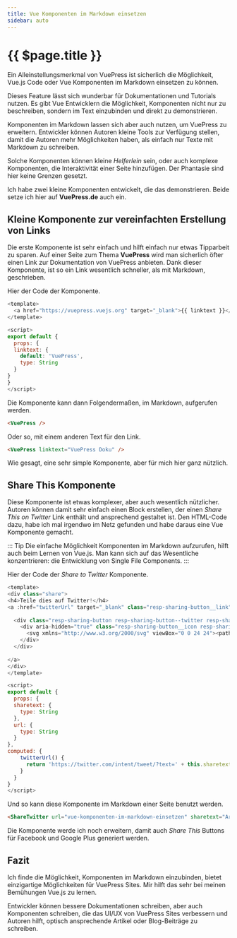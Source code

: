 ```yaml
---
title: Vue Komponenten im Markdown einsetzen
sidebar: auto
---
```

# {{ $page.title }}
Ein Alleinstellungsmerkmal von VuePress ist sicherlich die Möglichkeit, Vue.js Code oder Vue Komponenten im Markdown einsetzen zu können.

Dieses Feature lässt sich wunderbar für Dokumentationen und Tutorials nutzen. Es gibt Vue Entwicklern die Möglichkeit, Komponenten nicht nur zu beschreiben, sondern im Text einzubinden und direkt zu demonstrieren.

Komponenten im Markdown lassen sich aber auch nutzen, um VuePress zu erweitern. Entwickler können Autoren kleine Tools zur Verfügung stellen, damit die Autoren mehr Möglichkeiten haben, als einfach nur Texte mit Markdown zu schreiben.

Solche Komponenten können kleine *Helferlein* sein, oder auch komplexe Komponenten, die Interaktivität einer Seite hinzufügen. Der Phantasie sind hier keine Grenzen gesetzt.

Ich habe zwei kleine Komponenten entwickelt, die das demonstrieren. Beide setze ich hier auf **VuePress.de** auch ein.

## Kleine Komponente zur vereinfachten Erstellung von Links
Die erste Komponente ist sehr einfach und hilft einfach nur etwas Tipparbeit zu sparen. Auf einer Seite zum Thema **VuePress** wird man sicherlich öfter einen Link zur Dokumentation von VuePress anbieten. Dank dieser Komponente, ist so ein Link wesentlich schneller, als mit Markdown, geschrieben.

Hier der Code der Komponente.

```js
<template>
  <a href="https://vuepress.vuejs.org" target="_blank">{{ linktext }}</a>
</template>

<script>
export default {
  props: {
  linktext: {
    default: 'VuePress',
    type: String
  }
}
}
</script>
```
Die Komponente kann dann Folgendermaßen, im Markdown, aufgerufen werden.

``` md
<VuePress />
```

Oder so, mit einem anderen Text für den Link.

``` md
<VuePress linktext="VuePress Doku" />
```

Wie gesagt, eine sehr simple Komponente, aber für mich hier ganz nützlich.

<ShareTwitter url="vue-komponenten-im-markdown-einsetzen.html" sharetext="Artikel über VuePress und Komponenten im Markdown" />

## Share This Komponente
Diese Komponente ist etwas komplexer, aber auch wesentlich nützlicher. Autoren können damit sehr einfach einen Block erstellen, der einen *Share This on Twitter* Link enthält und ansprechend gestaltet ist. Den HTML-Code dazu, habe ich mal irgendwo im Netz gefunden und habe daraus eine Vue Komponente gemacht.

::: Tip
Die einfache Möglichkeit Komponenten im Markdown aufzurufen, hilft auch beim Lernen von Vue.js. Man kann sich auf das Wesentliche konzentrieren: die Entwicklung von Single File Components.
:::

Hier der Code der *Share to Twitter* Komponente.

```js
<template>
<div class="share">
<h4>Teile dies auf Twitter!</h4>
<a :href="twitterUrl" target="_blank" class="resp-sharing-button__link">
  
  <div class="resp-sharing-button resp-sharing-button--twitter resp-sharing-button--large">
    <div aria-hidden="true" class="resp-sharing-button__icon resp-sharing-button__icon--solid">
      <svg xmlns="http://www.w3.org/2000/svg" viewBox="0 0 24 24"><path d="M23.44 4.83c-.8.37-1.5.38-2.22.02.93-.56.98-.96 1.32-2.02-.88.52-1.86.9-2.9 1.1-.82-.88-2-1.43-3.3-1.43-2.5 0-4.55 2.04-4.55 4.54 0 .36.03.7.1 1.04-3.77-.2-7.12-2-9.36-4.75-.4.67-.6 1.45-.6 2.3 0 1.56.8 2.95 2 3.77-.74-.03-1.44-.23-2.05-.57v.06c0 2.2 1.56 4.03 3.64 4.44-.67.2-1.37.2-2.06.08.58 1.8 2.26 3.12 4.25 3.16C5.78 18.1 3.37 18.74 1 18.46c2 1.3 4.4 2.04 6.97 2.04 8.35 0 12.92-6.92 12.92-12.93 0-.2 0-.4-.02-.6.9-.63 1.96-1.22 2.56-2.14z"/></svg>
    </div>
  </div>
    
</a>
</div>
</template>

<script>
export default {
  props: {
  sharetext: {
    type: String
  },
  url: {
    type: String
  }
},
computed: {
    twitterUrl() {
      return 'https://twitter.com/intent/tweet/?text=' + this.sharetext + '&' + 'url=' + this.url;
    }
  }
}
</script>
```

Und so kann diese Komponente im Markdown einer Seite benutzt werden.

``` md
<ShareTwitter url="vue-komponenten-im-markdown-einsetzen" sharetext="Artikel über VuePress und Komponenten im Markdown" />
```

Die Komponente werde ich noch erweitern, damit auch *Share This* Buttons für Facebook und Google Plus generiert werden.

## Fazit
Ich finde die Möglichkeit, Komponenten im Markdown einzubinden, bietet einzigartige Möglichkeiten für VuePress Sites. Mir hilft das sehr bei meinen Bemühungen Vue.js zu lernen.

Entwickler können bessere Dokumentationen schreiben, aber auch Komponenten schreiben, die das UI/UX von VuePress Sites verbessern und Autoren hilft, optisch ansprechende Artikel oder Blog-Beiträge zu schreiben.
